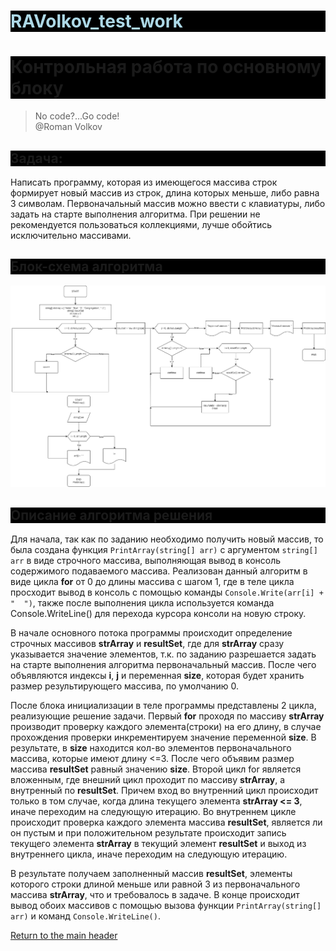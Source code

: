 # <h1 id="top-head" style="color:lightblue; background: black">  RAVolkov_test_work

# <h1 style="background:black"> Контрольная работа по основному блоку

>No code?...Go code!
<br>@Roman Volkov

## <h2 style="background:black"> Задача:
 Написать программу, которая из имеющегося массива строк формирует новый массив из строк, длина которых меньше, либо равна 3 символам. Первоначальный массив можно ввести с клавиатуры, либо задать на старте выполнения алгоритма. При решении не рекомендуется пользоваться коллекциями, лучше обойтись исключительно массивами.

## <h2 style="background:black"> Блок-схема алгоритма
![Блок-схема алгоритма](Test_work_blockDiagramm_VolkovRA.png)

## <h2 style="background:black"> Описание алгоритма решения

Для начала, так как по заданию необходимо получить новый массив, то была создана функция `PrintArray(string[] arr)` с аргументом `string[] arr` в виде строчного массива, выполняющая вывод в консоль содержимого подаваемого массива. Реализован данный алгоритм в виде цикла **for** от 0 до длины массива с шагом 1, где в теле цикла просходит вывод в консоль с помощью команды `Console.Write(arr[i] + "  ")`, также после выполнения цикла используется команда Console.WriteLine() для перехода курсора консоли на новую строку.  

В начале основного потока программы происходит определение строчных массивов **strArray** и **resultSet**, где для **strArray** сразу указывается значение элементов, т.к. по заданию разрешается задать на старте выполнения алгоритма первоначальный массив. После чего объявляются индексы **i**, **j** и переменная **size**, которая будет хранить размер результирующего массива, по умолчанию 0.  

После блока инициализации в теле программы представлены 2 цикла, реализующие решение задачи. Первый **for** проходя по массиву **strArray** производит проверку каждого элемента(строки) на его длину, в случае прохождения проверки инкрементируем значение переменной **size**. В результате, в **size** находится кол-во элементов первоначального массива, которые имеют длину <=3. После чего объявим размер массива **resultSet** равный значению **size**. Второй цикл for является вложенным, где внешний цикл проходит по массиву **strArray**, а внутренный по **resultSet**. Причем вход во внутренний цикл происходит только в том случае, когда длина текущего элемента **strArray <= 3**, иначе переходим на следующую итерацию. Во внутреннем цикле происходит проверка каждого элемента массива **resultSet**, является ли он пустым и при положительном результате происходит запись текущего элемента **strArray** в текущий элемент **resultSet** и выход из внутреннего цикла, иначе переходим на следующую итерацию.

В результате получаем заполненный массив **resultSet**, элементы которого строки длиной меньше или равной 3 из первоначального массива **strArray**, что и требовалось в задаче. В конце происходит вывод обоих массивов с помощью вызова функции `PrintArray(string[] arr)` и команд `Console.WriteLine()`.



[Return to the main header](#top-head)
